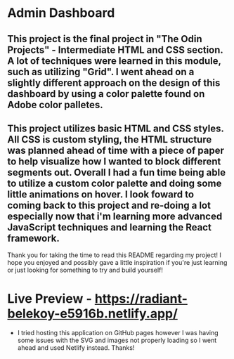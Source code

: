 # Admin Dashboard #
This project is the final project in "The Odin Projects" - Intermediate HTML and CSS section.
A lot of techniques were learned in this module, such as utilizing "Grid". I went ahead on a slightly different approach on the design of this dashboard by using a color palette found on Adobe color palletes.
---
This project utilizes basic HTML and CSS styles. All CSS is custom styling, the HTML structure was planned ahead of time with a piece of paper to help visualize how I wanted to block different segments out.
Overall I had a fun time being able to utilize a custom color palette and doing some little animations on hover. I look foward to coming back to this project and re-doing a lot especially now that i'm learning more advanced JavaScript techniques and learning the React framework.
---
Thank you for taking the time to read this README regarding my project! I hope you enjoyed and possibly gave a little inspiration if you're just learning or just looking for something to try and build yourself!

# Live Preview - https://radiant-belekoy-e5916b.netlify.app/ #
* I tried hosting this application on GitHub pages however I was having some issues with the SVG and images not properly loading so I went ahead and used Netlify instead. Thanks! 
